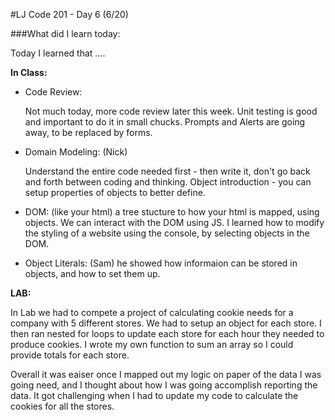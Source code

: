#LJ Code 201 - Day 6 (6/20)

###What did I learn today:

Today I learned that ....


**In Class:**

- Code Review:
	
	Not much today, more code review later this week. Unit testing is good and important to do it in small chucks. Prompts and Alerts are going away, to be replaced by forms.
 	
- Domain Modeling: (Nick)

	Understand the entire code needed first - then write it, don't go back and forth between coding and thinking. Object introduction - you can setup properties of objects   to better define.  	
	
- DOM: (like your html) a tree stucture to how your html is mapped, using objects. We can interact with the DOM using JS. I learned how to modify the styling of a website using the console, by selecting objects in the DOM. 


- Object Literals: (Sam) he showed how informaion can be stored in objects, and how to set them up.



**LAB:**

In Lab we had to compete a project of calculating cookie needs for a company with 5 different stores. We had to setup an object for each store. I then ran nested for loops to update each store for each hour they needed to produce cookies. I wrote my own function to sum an array so I could provide totals for each store. 

Overall it was eaiser once I mapped out my logic on paper of the data I was going need, and I thought about how I was going accomplish reporting the data. It got challenging when I had to update my code to calculate the cookies for all the stores.







